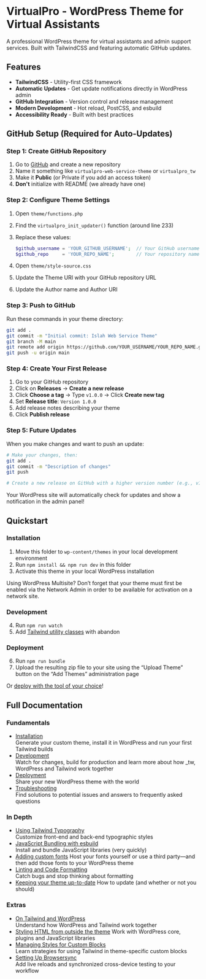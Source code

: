 # VirtualPro - WordPress Theme for Virtual Assistants

A professional WordPress theme for virtual assistants and admin support services. Built with TailwindCSS and featuring automatic GitHub updates.

## Features

- **TailwindCSS** - Utility-first CSS framework
- **Automatic Updates** - Get update notifications directly in WordPress admin
- **GitHub Integration** - Version control and release management
- **Modern Development** - Hot reload, PostCSS, and esbuild
- **Accessibility Ready** - Built with best practices

## GitHub Setup (Required for Auto-Updates)

### Step 1: Create GitHub Repository

1. Go to [GitHub](https://github.com) and create a new repository
2. Name it something like `virtualpro-web-service-theme` or `virtualpro_tw`
3. Make it **Public** (or Private if you add an access token)
4. **Don't** initialize with README (we already have one)

### Step 2: Configure Theme Settings

1. Open `theme/functions.php`
2. Find the `virtualpro_init_updater()` function (around line 233)
3. Replace these values:
   ```php
   $github_username = 'YOUR_GITHUB_USERNAME';  // Your GitHub username
   $github_repo     = 'YOUR_REPO_NAME';        // Your repository name
   ```

4. Open `theme/style-source.css`
5. Update the Theme URI with your GitHub repository URL
6. Update the Author name and Author URI

### Step 3: Push to GitHub

Run these commands in your theme directory:

```bash
git add .
git commit -m "Initial commit: Islah Web Service Theme"
git branch -M main
git remote add origin https://github.com/YOUR_USERNAME/YOUR_REPO_NAME.git
git push -u origin main
```

### Step 4: Create Your First Release

1. Go to your GitHub repository
2. Click on **Releases** → **Create a new release**
3. Click **Choose a tag** → Type `v1.0.0` → Click **Create new tag**
4. Set **Release title**: `Version 1.0.0`
5. Add release notes describing your theme
6. Click **Publish release**

### Step 5: Future Updates

When you make changes and want to push an update:

```bash
# Make your changes, then:
git add .
git commit -m "Description of changes"
git push

# Create a new release on GitHub with a higher version number (e.g., v1.0.1, v1.1.0)
```

Your WordPress site will automatically check for updates and show a notification in the admin panel!

## Quickstart

### Installation

1. Move this folder to `wp-content/themes` in your local development environment
2. Run `npm install && npm run dev` in this folder
3. Activate this theme in your local WordPress installation

Using WordPress Multisite? Don’t forget that your theme must first be enabled via the Network Admin in order to be available for activation on a network site.

### Development

4. Run `npm run watch`
5. Add [Tailwind utility classes](https://tailwindcss.com/docs/utility-first) with abandon

### Deployment

6. Run `npm run bundle`
7. Upload the resulting zip file to your site using the “Upload Theme” button on the “Add Themes” administration page

Or [deploy with the tool of your choice](https://underscoretw.com/docs/deployment/#h-other-deployment-options)!

## Full Documentation

### Fundamentals

* [Installation](https://underscoretw.com/docs/installation/)  
  Generate your custom theme, install it in WordPress and run your first Tailwind builds
* [Development](https://underscoretw.com/docs/development/)  
  Watch for changes, build for production and learn more about how _tw, WordPress and Tailwind work together
* [Deployment](https://underscoretw.com/docs/deployment/)  
  Share your new WordPress theme with the world
* [Troubleshooting](https://underscoretw.com/docs/troubleshooting/)  
  Find solutions to potential issues and answers to frequently asked questions

### In Depth

* [Using Tailwind Typography](https://underscoretw.com/docs/tailwind-typography/)  
  Customize front-end and back-end typographic styles
* [JavaScript Bundling with esbuild](https://underscoretw.com/docs/esbuild/)  
  Install and bundle JavaScript libraries (very quickly)
* [Adding custom fonts](https://underscoretw.com/docs/custom-fonts/)
  Host your fonts yourself or use a third party—and then add those fonts to your WordPress theme
* [Linting and Code Formatting](https://underscoretw.com/docs/linting-code-formatting/)  
  Catch bugs and stop thinking about formatting
* [Keeping your theme up-to-date](https://underscoretw.com/docs/updating/)
  How to update (and whether or not you should)

### Extras

* [On Tailwind and WordPress](https://underscoretw.com/docs/wordpress-tailwind/)  
  Understand how WordPress and Tailwind work together
* [Styling HTML from outside the theme](https://underscoretw.com/docs/styling-html-from-outside-the-theme/)
  Work with WordPress core, plugins and JavaScript libraries
* [Managing Styles for Custom Blocks](https://underscoretw.com/docs/custom-blocks/)  
  Learn strategies for using Tailwind in theme-specific custom blocks
* [Setting Up Browsersync](https://underscoretw.com/docs/browsersync/)  
  Add live reloads and synchronized cross-device testing to your workflow

